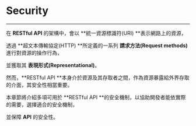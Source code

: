 # Security

---

在 **RESTful API** 的架構中，會以 **統一資源標識符\(URI\) **表示網路上的資源，

透過 **超文本傳輸協定\(HTTP\) **所定義的一系列 **請求方法\(Request methods\)** 進行對資源的操作行為，

並獲取其 **表現形式\(Representational\)**。

然而，**RESTful API **本身介於資源及其存取者之間，作為資源暴露給外界存取的介面，其安全性相當重要。

本章節將介紹多項可用於 **RESTful API **的安全機制，以協助開發者能依實際的需要，選擇適合的安全機制，

並保障 **API** 的安全性。 

